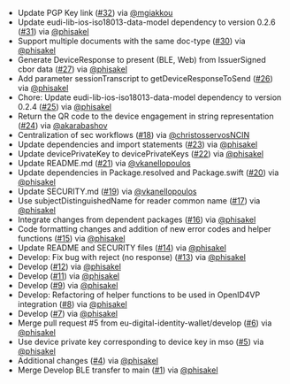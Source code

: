 - Update PGP Key link ([#32](https://github.com/eu-digital-identity-wallet/eudi-lib-ios-iso18013-data-transfer/pull/32)) via [@mgiakkou](https://github.com/mgiakkou)
- Update eudi-lib-ios-iso18013-data-model dependency to version 0.2.6 ([#31](https://github.com/eu-digital-identity-wallet/eudi-lib-ios-iso18013-data-transfer/pull/31)) via [@phisakel](https://github.com/phisakel)
- Support multiple documents with the same doc-type ([#30](https://github.com/eu-digital-identity-wallet/eudi-lib-ios-iso18013-data-transfer/pull/30)) via [@phisakel](https://github.com/phisakel)
- Generate DeviceResponse to present (BLE, Web) from IssuerSigned cbor data ([#27](https://github.com/eu-digital-identity-wallet/eudi-lib-ios-iso18013-data-transfer/issues/27)) via [@phisakel](https://github.com/phisakel)
- Add parameter sessionTranscript to getDeviceResponseToSend ([#26](https://github.com/eu-digital-identity-wallet/eudi-lib-ios-iso18013-data-transfer/pull/26)) via [@phisakel](https://github.com/phisakel)
- Chore: Update eudi-lib-ios-iso18013-data-model dependency to version 0.2.4 ([#25](https://github.com/eu-digital-identity-wallet/eudi-lib-ios-iso18013-data-transfer/pull/25)) via [@phisakel](https://github.com/phisakel)
- Return the QR code to the device engagement in string representation ([#24](https://github.com/eu-digital-identity-wallet/eudi-lib-ios-iso18013-data-transfer/pull/24)) via [@akarabashov](https://github.com/akarabashov)
- Centralization of sec workflows ([#18](https://github.com/eu-digital-identity-wallet/eudi-lib-ios-iso18013-data-transfer/pull/18)) via [@christosservosNCIN](https://github.com/christosservosNCIN)
- Update dependencies and import statements ([#23](https://github.com/eu-digital-identity-wallet/eudi-lib-ios-iso18013-data-transfer/pull/23)) via [@phisakel](https://github.com/phisakel)
- Update devicePrivateKey to devicePrivateKeys ([#22](https://github.com/eu-digital-identity-wallet/eudi-lib-ios-iso18013-data-transfer/pull/22)) via [@phisakel](https://github.com/phisakel)
- Update README.md ([#21](https://github.com/eu-digital-identity-wallet/eudi-lib-ios-iso18013-data-transfer/pull/21)) via [@vkanellopoulos](https://github.com/vkanellopoulos)
- Update dependencies in Package.resolved and Package.swift ([#20](https://github.com/eu-digital-identity-wallet/eudi-lib-ios-iso18013-data-transfer/pull/20)) via [@phisakel](https://github.com/phisakel)
- Update SECURITY.md ([#19](https://github.com/eu-digital-identity-wallet/eudi-lib-ios-iso18013-data-transfer/pull/19)) via [@vkanellopoulos](https://github.com/vkanellopoulos)
- Use subjectDistinguishedName for reader common name ([#17](https://github.com/eu-digital-identity-wallet/eudi-lib-ios-iso18013-data-transfer/pull/17)) via [@phisakel](https://github.com/phisakel)
- Integrate changes from dependent packages ([#16](https://github.com/eu-digital-identity-wallet/eudi-lib-ios-iso18013-data-transfer/pull/16)) via [@phisakel](https://github.com/phisakel)
- Code formatting changes and addition of new error codes and helper functions ([#15](https://github.com/eu-digital-identity-wallet/eudi-lib-ios-iso18013-data-transfer/pull/15)) via [@phisakel](https://github.com/phisakel)
- Update README and SECURITY files ([#14](https://github.com/eu-digital-identity-wallet/eudi-lib-ios-iso18013-data-transfer/pull/14)) via [@phisakel](https://github.com/phisakel)
- Develop: Fix bug with reject (no response) ([#13](https://github.com/eu-digital-identity-wallet/eudi-lib-ios-iso18013-data-transfer/pull/13)) via [@phisakel](https://github.com/phisakel)
- Develop ([#12](https://github.com/eu-digital-identity-wallet/eudi-lib-ios-iso18013-data-transfer/pull/12)) via [@phisakel](https://github.com/phisakel)
- Develop ([#11](https://github.com/eu-digital-identity-wallet/eudi-lib-ios-iso18013-data-transfer/pull/11)) via [@phisakel](https://github.com/phisakel)
- Develop ([#9](https://github.com/eu-digital-identity-wallet/eudi-lib-ios-iso18013-data-transfer/pull/9)) via [@phisakel](https://github.com/phisakel)
- Develop: Refactoring of helper functions to be used in OpenID4VP integration ([#8](https://github.com/eu-digital-identity-wallet/eudi-lib-ios-iso18013-data-transfer/pull/8)) via [@phisakel](https://github.com/phisakel)
- Develop ([#7](https://github.com/eu-digital-identity-wallet/eudi-lib-ios-iso18013-data-transfer/pull/7)) via [@phisakel](https://github.com/phisakel)
- Merge pull request #5 from eu-digital-identity-wallet/develop ([#6](https://github.com/eu-digital-identity-wallet/eudi-lib-ios-iso18013-data-transfer/pull/6)) via [@phisakel](https://github.com/phisakel)
- Use device private key corresponding to device key in mso ([#5](https://github.com/eu-digital-identity-wallet/eudi-lib-ios-iso18013-data-transfer/pull/5)) via [@phisakel](https://github.com/phisakel)
- Additional changes ([#4](https://github.com/eu-digital-identity-wallet/eudi-lib-ios-iso18013-data-transfer/pull/4)) via [@phisakel](https://github.com/phisakel)
- Merge Develop BLE transfer to main ([#1](https://github.com/eu-digital-identity-wallet/eudi-lib-ios-iso18013-data-transfer/pull/1)) via [@phisakel](https://github.com/phisakel)
